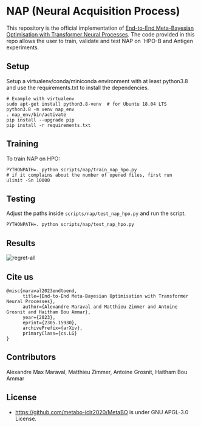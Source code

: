 # NAP (Neural Acquisition Process)
This repository is the official implementation of [End-to-End Meta-Bayesian Optimisation with Transformer Neural Processes](https://arxiv.org/abs/2305.15930).
The code provided in this repo allows the user to train, validate and test NAP on `HPO-B and Antigen experiments.
## Setup
Setup a virtualenv/conda/miniconda environment with at least python3.8 and use the requirements.txt to install the dependencies. 
```commandline
# Example with virtualenv
sudo apt-get install python3.8-venv  # for Ubuntu 18.04 LTS
python3.8 -m venv nap_env
. nap_env/bin/activate
pip install --upgrade pip
pip install -r requirements.txt
```

## Training
To train NAP on HPO:
```commandline
PYTHONPATH=. python scripts/nap/train_nap_hpo.py
# if it complains about the number of opened files, first run
ulimit -Sn 10000
```

## Testing
Adjust the paths inside `scripts/nap/test_nap_hpo.py` and run the script.
```commandline
PYTHONPATH=. python scripts/nap/test_nap_hpo.py
```

## Results
![regret-all](./figures/regret-all.png)

## Cite us
```
@misc{maraval2023endtoend,
      title={End-to-End Meta-Bayesian Optimisation with Transformer Neural Processes}, 
      author={Alexandre Maraval and Matthieu Zimmer and Antoine Grosnit and Haitham Bou Ammar},
      year={2023},
      eprint={2305.15930},
      archivePrefix={arXiv},
      primaryClass={cs.LG}
}
```

## Contributors
Alexandre Max Maraval, Matthieu Zimmer, Antoine Grosnit, Haitham Bou Ammar

## License

- https://github.com/metabo-iclr2020/MetaBO is under GNU APGL-3.0 License.


